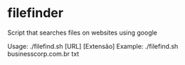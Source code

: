 # filefinder
Script that searches files on websites using google

Usage: ./filefind.sh [URL] [Extensão]
Example: ./filefind.sh businesscorp.com.br txt
